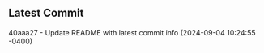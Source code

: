
## Latest Commit
40aaa27 - Update README with latest commit info (2024-09-04 10:24:55 -0400) <Yunxi-Zhou>
